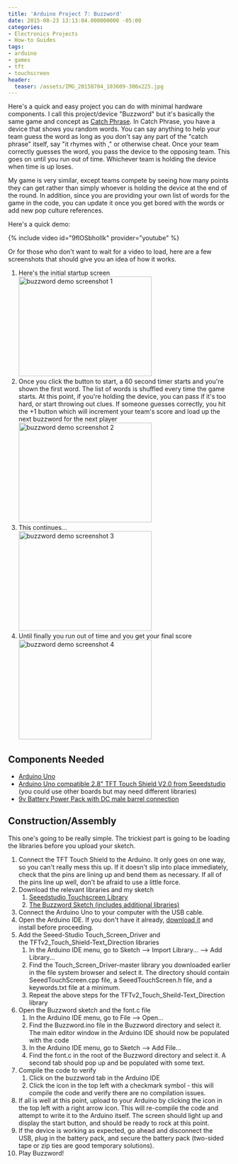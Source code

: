 ```yaml
---
title: 'Arduino Project 7: Buzzword'
date: 2015-08-23 13:13:04.000000000 -05:00
categories:
- Electronics Projects
- How-to Guides
tags:
- arduino
- games
- tft
- touchscreen
header:
  teaser: /assets/IMG_20150704_103609-300x225.jpg
---
```

<p>Here's a quick and easy project you can do with minimal hardware components. I call this project/device "Buzzword" but it's basically the same game and concept as <a href="http://amzn.to/1LKt0o1" target="_blank">Catch Phrase</a>. In Catch Phrase, you have a device that shows you random words. You can say anything to help your team guess the word as long as you don't say any part of the "catch phrase" itself, say "it rhymes with <blank>," or otherwise cheat. Once your team correctly guesses the word, you pass the device to the opposing team. This goes on until you run out of time. Whichever team is holding the device when time is up loses.</p>
<p>My game is very similar, except teams compete by seeing how many points they can get rather than simply whoever is holding the device at the end of the round. In addition, since you are providing your own list of words for the game in the code, you can update it once you get bored with the words or add new pop culture references.</p>
<p>Here's a quick demo:</p>

{% include video id="9fIOSbhoIIk" provider="youtube" %}

<p>Or for those who don't want to wait for a video to load, here are a few screenshots that should give you an idea of how it works.</p>
<ol>
<li>Here's the initial startup screen<br />
<a href="http://alexdglover.com/wp-content/uploads/2015/07/IMG_20150704_103515.jpg"><img class="aligncenter size-medium wp-image-970" src="{{ site.baseurl }}/assets/IMG_20150704_103515-300x225.jpg" alt="buzzword demo screenshot 1" width="300" height="225" /></a></li>
<li>Once you click the button to start, a 60 second timer starts and you're shown the first word. The list of words is shuffled every time the game starts. At this point, if you're holding the device, you can pass if it's too hard, or start throwing out clues. If someone guesses correctly, you hit the +1 button which will increment your team's score and load up the next buzzword for the next player<br />
<a href="http://alexdglover.com/wp-content/uploads/2015/07/IMG_20150704_103530.jpg"><img class="aligncenter size-medium wp-image-971" src="{{ site.baseurl }}/assets/IMG_20150704_103530-300x225.jpg" alt="buzzword demo screenshot 2" width="300" height="225" /></a></li>
<li>This continues...<br />
<a href="http://alexdglover.com/wp-content/uploads/2015/07/IMG_20150704_103609.jpg"><img class="aligncenter size-medium wp-image-969" src="{{ site.baseurl }}/assets/IMG_20150704_103609-300x225.jpg" alt="buzzword demo screenshot 3" width="300" height="225" /></a></li>
<li>Until finally you run out of time and you get your final score<br />
<a href="http://alexdglover.com/wp-content/uploads/2015/07/IMG_20150704_103624.jpg"><img class="aligncenter size-medium wp-image-972" src="{{ site.baseurl }}/assets/IMG_20150704_103624-300x225.jpg" alt="buzzword demo screenshot 4" width="300" height="225" /></a></li>
</ol>
<h2>Components Needed</h2>
<ul>
<li><a href="http://amzn.to/1ChvsAp" target="_blank">Arduino Uno</a></li>
<li><a href="http://amzn.to/1NGEhod" target="_blank">Arduino Uno compatible 2.8" TFT Touch Shield V2.0 from Seeedstudio</a> (you could use other boards but may need different libraries)</li>
<li><a href="http://amzn.to/1CasgpR" target="_blank">9v Battery Power Pack with DC male barrel connection</a></li>
</ul>
<h2>Construction/Assembly</h2>
<p>This one's going to be really simple. The trickiest part is going to be loading the libraries before you upload your sketch.</p>
<ol>
<li>Connect the TFT Touch Shield to the Arduino. It only goes on one way, so you can't really mess this up. If it doesn't slip into place immediately, check that the pins are lining up and bend them as necessary. If all of the pins line up well, don't be afraid to use a little force.</li>
<li>Download the relevant libraries and my sketch
<ol>
<li><a href="https://github.com/Seeed-Studio/Touch_Screen_Driver" target="_blank">Seeedstudio Touchscreen Library</a></li>
<li><a href="https://github.com/alexdglover/buzzword" target="_blank">The Buzzword Sketch (includes additional libraries)</a></li>
</ol>
</li>
<li>Connect the Arduino Uno to your computer with the USB cable.</li>
<li>Open the Arduino IDE. If you don't have it already, <a href="https://www.arduino.cc/en/Main/Software" target="_blank">download it</a> and install before proceeding.</li>
<li>Add the Seeed-Studio Touch_Screen_Driver and the TFTv2_Touch_Shield-Text_Direction libraries
<ol>
<li>In the Arduino IDE menu, go to Sketch --> Import Library... --> Add Library...</li>
<li>Find the Touch_Screen_Driver-master library you downloaded earlier in the file system browser and select it. The directory should contain SeeedTouchScreen.cpp file, a SeeedTouchScreen.h file, and a keywords.txt file at a minimum.</li>
<li>Repeat the above steps for the TFTv2_Touch_Sheild-Text_Direction library</li>
</ol>
</li>
<li>Open the Buzzword sketch and the font.c file
<ol>
<li>In the Arduino IDE menu, go to File --> Open...</li>
<li>Find the Buzzword.ino file in the Buzzword directory and select it. The main editor window in the Arduino IDE should now be populated with the code</li>
<li>In the Arduino IDE menu, go to Sketch --> Add File...</li>
<li>Find the font.c in the root of the Buzzword directory and select it. A second tab should pop up and be populated with some text.</li>
</ol>
</li>
<li>Compile the code to verify
<ol>
<li>Click on the buzzword tab in the Arduino IDE</li>
<li>Click the icon in the top left with a checkmark symbol - this will compile the code and verify there are no compilation issues.</li>
</ol>
</li>
<li>If all is well at this point, upload to your Arduino by clicking the icon in the top left with a right arrow icon. This will re-compile the code and attempt to write it to the Arduino itself. The screen should light up and display the start button, and should be ready to rock at this point.</li>
<li>If the device is working as expected, go ahead and disconnect the USB, plug in the battery pack, and secure the battery pack (two-sided tape or zip ties are good temporary solutions).</li>
<li>Play Buzzword!</li>
</ol>
